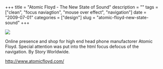 +++
title = "Atomic Floyd - The New State of Sound"
description = ""
tags = ["clean", "focus naviagtion", "mouse over effect", "navigation"]
date = "2009-07-01"
categories = ["design"]
slug = "atomic-floyd-new-state-sound"
+++


 

  <div id="screens-thumbs" class="clearfix">
    <div class="txt-center" id="design-submission"><a href="http://www.atomicfloyd.com/"><img id='bluga-thumbnail-1782' class='bluga-thumbnail large' src='//media.konigi.com/bluga/
wt4a4b8ca9b6458_0.jpg'/></a></div>  
  </div>   
<p>Online presence and shop for high end head phone manufactorer Atomic Floyd. Special attention was put into the html focus defocus of the navigation. By Story Worldwide.</p>
<p><a href="http://www.atomicfloyd.com/">http://www.atomicfloyd.com/</a></p>




